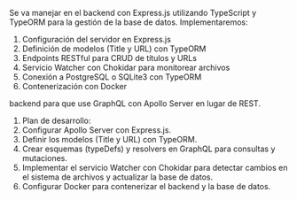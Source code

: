 Se va manejar en el backend con Express.js utilizando TypeScript y TypeORM para la gestión de la base de datos. Implementaremos:

1. Configuración del servidor en Express.js
2. Definición de modelos (Title y URL) con TypeORM
3. Endpoints RESTful para CRUD de títulos y URLs
4. Servicio Watcher con Chokidar para monitorear archivos
5. Conexión a PostgreSQL o SQLite3 con TypeORM
6. Contenerización con Docker

backend para que use GraphQL con Apollo Server en lugar de REST.

1. Plan de desarrollo:
2. Configurar Apollo Server con Express.js.
3. Definir los modelos (Title y URL) con TypeORM.
4. Crear esquemas (typeDefs) y resolvers en GraphQL para consultas y mutaciones.
5. Implementar el servicio Watcher con Chokidar para detectar cambios en el sistema de archivos y actualizar la base de datos.
6. Configurar Docker para contenerizar el backend y la base de datos.
